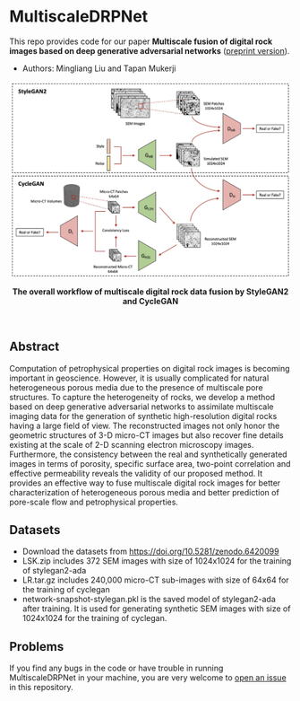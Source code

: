# MultiscaleDRPNet
This repo provides code for our paper <b>Multiscale fusion of digital rock images based on deep generative adversarial networks</b> ([preprint version](https://www.essoar.org/doi/10.1002/essoar.10510572.1)).
* Authors: Mingliang Liu and Tapan Mukerji


<p align="center">
<img align="center" width="600" src="./workflow.jpg">
</p>
<p align="center" > <b>The overall workflow of multiscale digital rock data fusion by StyleGAN2 and CycleGAN </b> </p>
<br>


## Abstract
Computation of petrophysical properties on digital rock images is becoming important in geoscience. However, it is usually complicated for natural heterogeneous porous media due to the presence of multiscale pore structures. To capture the heterogeneity of rocks, we develop a method based on deep generative adversarial networks to assimilate multiscale imaging data for the generation of synthetic high-resolution digital rocks having a large field of view. The reconstructed images not only honor the geometric structures of 3-D micro-CT images but also recover fine details existing at the scale of 2-D scanning electron microscopy images. Furthermore, the consistency between the real and synthetically generated images in terms of porosity, specific surface area, two-point correlation and effective permeability reveals the validity of our proposed method. It provides an effective way to fuse multiscale digital rock images for better characterization of heterogeneous porous media and better prediction of pore-scale flow and petrophysical properties.



## Datasets

- Download the datasets from https://doi.org/10.5281/zenodo.6420099
- LSK.zip includes 372 SEM images with size of 1024x1024 for the training of stylegan2-ada
- LR.tar.gz  includes 240,000 micro-CT sub-images with size of 64x64 for the training of cyclegan
- network-snapshot-stylegan.pkl is the saved model of stylegan2-ada after training. It is used for generating synthetic SEM images with size of 1024x1024 for the training of cyclegan. 




## Problems
If you find any bugs in the code or have trouble in running MultiscaleDRPNet in your machine, you are very welcome to [open an issue](https://github.com/theanswer003/MultiscaleDRPNet/issues) in this repository.
